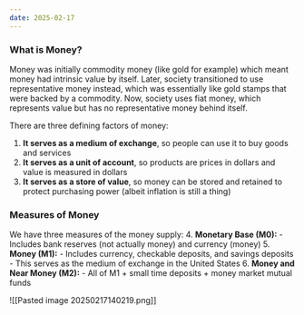 ```yaml
---
date: 2025-02-17
---
```

### What is Money?
Money was initially commodity money (like gold for example) which meant money had intrinsic value by itself. Later, society transitioned to use representative money instead, which was essentially like gold stamps that were backed by a commodity. Now, society uses fiat money, which represents value but has no representative money behind itself.

There are three defining factors of money:
1. **It serves as a medium of exchange**, so people can use it to buy goods and services 
2. **It serves as a unit of account**, so products are prices in dollars and value is measured in dollars
3. **It serves as a store of value**, so money can be stored and retained to protect purchasing power (albeit inflation is still a thing)
### Measures of Money
We have three measures of the money supply:
4. **Monetary Base (M0):**
	- Includes bank reserves (not actually money) and currency (money)
5. **Money (M1):**
	- Includes currency, checkable deposits, and savings deposits
	- This serves as the medium of exchange in the United States
6. **Money and Near Money (M2):**
	- All of M1 + small time deposits + money market mutual funds

![[Pasted image 20250217140219.png]]